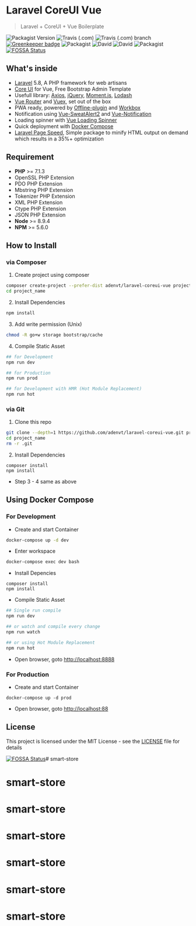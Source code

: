 # Laravel CoreUI Vue

> Laravel + CoreUI + Vue Boilerplate

![Packagist Version](https://img.shields.io/packagist/v/adenvt/laravel-coreui-vue.svg?color=brightgreen&label=version)
![Travis (.com)](https://img.shields.io/travis/com/adenvt/laravel-coreui-vue.svg)
![Travis (.com) branch](https://img.shields.io/travis/com/adenvt/laravel-coreui-vue/develop.svg?label=dev%20build)
[![Greenkeeper badge](https://badges.greenkeeper.io/adenvt/laravel-coreui-vue.svg)](https://greenkeeper.io/)
![Packagist](https://img.shields.io/packagist/dt/adenvt/laravel-coreui-vue.svg)
![David](https://img.shields.io/david/adenvt/laravel-coreui-vue.svg?logo=npm)
![David](https://img.shields.io/david/dev/adenvt/laravel-coreui-vue.svg?logo=npm)
![Packagist](https://img.shields.io/packagist/l/adenvt/laravel-coreui-vue.svg?color=blue)
[![FOSSA Status](https://app.fossa.io/api/projects/git%2Bgithub.com%2Fadenvt%2Flaravel-coreui-vue.svg?type=shield)](https://app.fossa.io/projects/git%2Bgithub.com%2Fadenvt%2Flaravel-coreui-vue?ref=badge_shield)

## What's inside
* [Laravel][laravel] 5.8, A PHP framework for web artisans
* [Core UI][coreui] for Vue, Free Bootstrap Admin Template
* Usefull library: [Axios][axios], [jQuery][jquery], [Moment.js][moment], [Lodash][lodash]
* [Vue Router][vue-router] and [Vuex][vuex], set out of the box
* PWA ready, powered by [Offline-plugin][offline-plugin] and [Workbox][workbox]
* Notification using [Vue-SweatAlert2][vue-sweatalert2] and [Vue-Notification][vue-notification]
* Loading spinner with [Vue Loading Spinner][vue-loading-spinner]
* Quick deployment with [Docker Compose][docker-compose]
* [Laravel Page Speed][laravel-page-speed], Simple package to minify HTML output on demand which results in a 35%+ optimization

## Requirement
* **PHP** >= 7.1.3
* OpenSSL PHP Extension
* PDO PHP Extension
* Mbstring PHP Extension
* Tokenizer PHP Extension
* XML PHP Extension
* Ctype PHP Extension
* JSON PHP Extension
* **Node** >= 8.9.4
* **NPM** >= 5.6.0

## How to Install
### via Composer
1. Create project using composer
```bash
composer create-project --prefer-dist adenvt/laravel-coreui-vue project_name
cd project_name
```
2. Install Dependencies
```bash
npm install
```
3. Add write permission (Unix)
```bash
chmod -R go+w storage bootstrap/cache
```
4.  Compile Static Asset
```bash
## for Development
npm run dev

## for Production
npm run prod

## for Development with HMR (Hot Module Replacement)
npm run hot
```

### via Git
1. Clone this repo
```bash
git clone --depth=1 https://github.com/adenvt/laravel-coreui-vue.git project_name
cd project_name
rm -r .git
```
2. Install Dependencies
```
composer install
npm install
```
* Step 3 - 4 same as above

## Using Docker Compose

### For Development
* Create and start Container
```bash
docker-compose up -d dev
```

* Enter workspace
```bash
docker-compose exec dev bash
```

* Install Depencies
```
composer install
npm install
```

* Compile Static Asset
```bash
## Single run compile
npm run dev

## or watch and compile every change
npm run watch

## or using Hot Module Replacement
npm run hot
```
* Open browser, goto [http://localhost:8888](link)

### For Production
* Create and start Container
```
docker-compose up -d prod
```

* Open browser, goto [http://localhost:88](link)

## License
This project is licensed under the MIT License - see the [LICENSE](LICENSE) file for details

[laravel]: https://laravel.com
[coreui]: https://coreui.io
[axios]: https://github.com/axios/axios
[jquery]: https://jquery.com/
[lodash]: https://lodash.com/
[moment]: https://momentjs.com/
[vue-router]: https://router.vuejs.org/
[vuex]: https://vuex.vuejs.org/
[vue-sweatalert2]: https://github.com/avil13/vue-sweetalert2
[vue-notification]: http://vue-notification.yev.io/
[vue-loading-spinner]: https://nguyenvanduocit.github.io/vue-loading-spinner/
[docker-compose]: https://docs.docker.com/compose/
[offline-plugin]: https://github.com/NekR/offline-plugin
[workbox]: https://developers.google.com/web/tools/workbox/
[laravel-page-speed]: https://github.com/renatomarinho/laravel-page-speed


[![FOSSA Status](https://app.fossa.io/api/projects/git%2Bgithub.com%2Fadenvt%2Flaravel-coreui-vue.svg?type=large)](https://app.fossa.io/projects/git%2Bgithub.com%2Fadenvt%2Flaravel-coreui-vue?ref=badge_large)# smart-store
# smart-store
# smart-store
# smart-store
# smart-store
# smart-store
# smart-store
